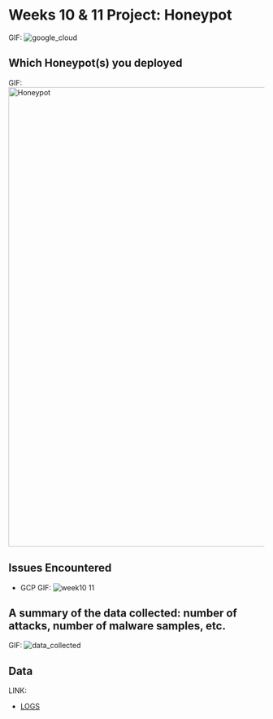 # Weeks 10 & 11 Project: Honeypot
GIF: ![google_cloud](https://user-images.githubusercontent.com/36207058/56932198-c8f81280-6ab0-11e9-87e2-dd0128989eb3.png)

## Which Honeypot(s) you deployed
GIF: <img width="903" alt="Honeypot" src="https://user-images.githubusercontent.com/36207058/56932218-db724c00-6ab0-11e9-9e96-06cad8a05615.png">


## Issues Encountered
- GCP
GIF: ![week10 11](https://user-images.githubusercontent.com/36207058/56936319-be477880-6ac4-11e9-848a-98d2a1ee3880.gif)


## A summary of the data collected: number of attacks, number of malware samples, etc.
GIF: ![data_collected](https://user-images.githubusercontent.com/36207058/56932149-9221fc80-6ab0-11e9-9066-21603522e3d0.gif)


## Data
 LINK: 
  - <a href="https://github.com/hislam000/WebSecurity_Week-10-11/blob/master/session.json"> LOGS </a>


